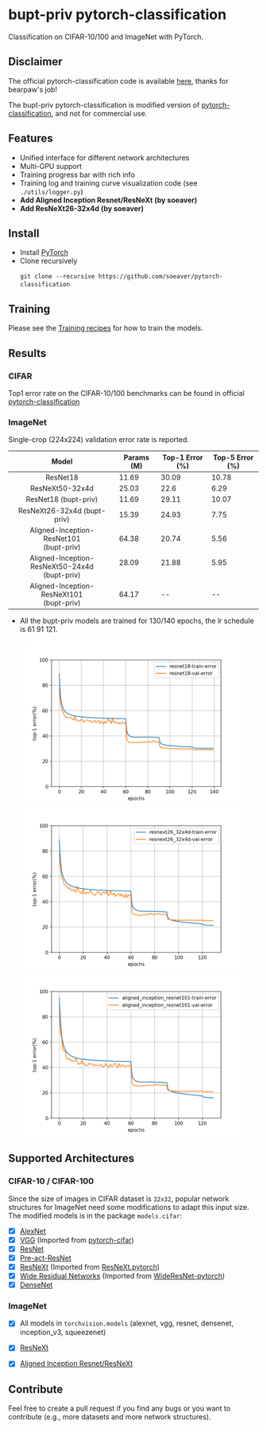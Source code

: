 # bupt-priv pytorch-classification
Classification on CIFAR-10/100 and ImageNet with PyTorch.


## Disclaimer
The official pytorch-classification code is available [here](https://github.com/bearpaw/pytorch-classification), thanks for bearpaw's job!

The bupt-priv pytorch-classification is modified version of [pytorch-classification](https://github.com/bearpaw/pytorch-classification), and not for commercial use.


## Features
* Unified interface for different network architectures
* Multi-GPU support
* Training progress bar with rich info
* Training log and training curve visualization code (see `./utils/logger.py`)
* **Add Aligned Inception Resnet/ResNeXt (by soeaver)**
* **Add ResNeXt26-32x4d (by soeaver)**


## Install
* Install [PyTorch](http://pytorch.org/)
* Clone recursively
  ```
  git clone --recursive https://github.com/soeaver/pytorch-classification
  ```


## Training
Please see the [Training recipes](TRAINING.md) for how to train the models.


## Results

### CIFAR
Top1 error rate on the CIFAR-10/100 benchmarks can be found in official [pytorch-classification](https://github.com/bearpaw/pytorch-classification)

### ImageNet
Single-crop (224x224) validation error rate is reported. 

| Model                       | Params (M)         |  Top-1 Error (%)   | Top-5 Error  (%)   |
| :-------------------------: | ------------------ | ------------------ | ------------------ |
| ResNet18                    | 11.69              |  30.09             | 10.78              |
| ResNeXt50-32x4d             | 25.03              |  22.6              | 6.29               |
| ResNet18 (bupt-priv)        | 11.69              |  29.11             | 10.07              |
| ResNeXt26-32x4d (bupt-priv) | 15.39              |  24.93             | 7.75               |
| Aligned-Inception-ResNet101<br/> (bupt-priv) | 64.38           |  20.74             | 5.56               |
| Aligned-Inception-ResNeXt50-24x4d<br/> (bupt-priv) | 28.09           |  21.88                | 5.95                 |
| Aligned-Inception-ResNeXt101<br/> (bupt-priv) | 64.17           |  --                | --                 |

- All the bupt-priv models are trained for 130/140 epochs, the lr schedule is 61 91 121.

<div align='center'>
  <img src='utils/images/resnet18-log.png' height='330px'>
  <img src='utils/images/resnext26_32x4d-log.png' height='330px'>
</div> 

<div align='center'>
  <img src='utils/images/aligned_inception_resnet101-log.png' height='330px'>
</div> 

## Supported Architectures

### CIFAR-10 / CIFAR-100
Since the size of images in CIFAR dataset is `32x32`, popular network structures for ImageNet need some modifications to adapt this input size. The modified models is in the package `models.cifar`:
- [x] [AlexNet](https://arxiv.org/abs/1404.5997)
- [x] [VGG](https://arxiv.org/abs/1409.1556) (Imported from [pytorch-cifar](https://github.com/kuangliu/pytorch-cifar))
- [x] [ResNet](https://arxiv.org/abs/1512.03385)
- [x] [Pre-act-ResNet](https://arxiv.org/abs/1603.05027)
- [x] [ResNeXt](https://arxiv.org/abs/1611.05431) (Imported from [ResNeXt.pytorch](https://github.com/prlz77/ResNeXt.pytorch))
- [x] [Wide Residual Networks](http://arxiv.org/abs/1605.07146) (Imported from [WideResNet-pytorch](https://github.com/xternalz/WideResNet-pytorch))
- [x] [DenseNet](https://arxiv.org/abs/1608.06993)

### ImageNet
- [x] All models in `torchvision.models` (alexnet, vgg, resnet, densenet, inception_v3, squeezenet)
- [x] [ResNeXt](https://arxiv.org/abs/1611.05431)
- [x] [Aligned Inception Resnet/ResNeXt](https://arxiv.org/pdf/1703.06211.pdf)


## Contribute
Feel free to create a pull request if you find any bugs or you want to contribute (e.g., more datasets and more network structures).
